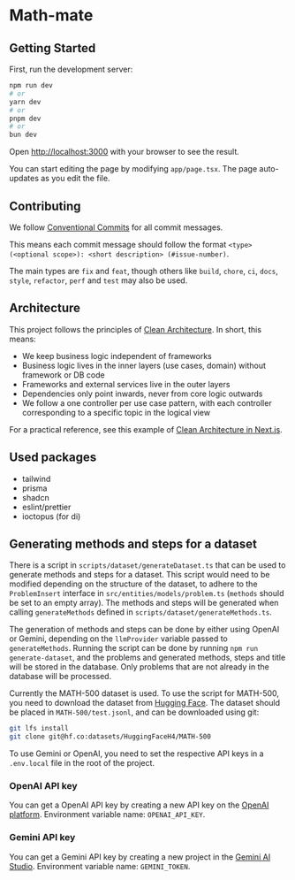 # Math-mate

## Getting Started

First, run the development server:

```bash
npm run dev
# or
yarn dev
# or
pnpm dev
# or
bun dev
```

Open [http://localhost:3000](http://localhost:3000) with your browser to see the result.

You can start editing the page by modifying `app/page.tsx`. The page auto-updates as you edit the file.

## Contributing

We follow [Conventional Commits](https://www.conventionalcommits.org/en/v1.0.0/) for all commit messages.

This means each commit message should follow the format `<type>(<optional scope>): <short description> (#issue-number)`.

The main types are `fix` and `feat`, though others like `build`, `chore`, `ci`, `docs`, `style`, `refactor`, `perf` and `test` may also be used.

## Architecture

This project follows the principles of [Clean Architecture](https://blog.cleancoder.com/uncle-bob/2012/08/13/the-clean-architecture.html). In short, this means:

- We keep business logic independent of frameworks
- Business logic lives in the inner layers (use cases, domain) without framework or DB code
- Frameworks and external services live in the outer layers
- Dependencies only point inwards, never from core logic outwards
- We follow a one controller per use case pattern, with each controller corresponding to a specific topic in the logical view

For a practical reference, see this example of [Clean Architecture in Next.js](https://github.com/nikolovlazar/nextjs-clean-architecture).

## Used packages

- tailwind
- prisma
- shadcn
- eslint/prettier
- ioctopus (for di)

## Generating methods and steps for a dataset

There is a script in `scripts/dataset/generateDataset.ts` that can be used to generate methods and steps for a dataset. This script would need to be modified depending on the structure of the dataset, to adhere to the `ProblemInsert` interface in `src/entities/models/problem.ts` (`methods` should be set to an empty array). The methods and steps will be generated when calling `generateMethods` defined in `scripts/dataset/generateMethods.ts`.

The generation of methods and steps can be done by either using OpenAI or Gemini, depending on the `llmProvider` variable passed to `generateMethods`. Running the script can be done by running `npm run generate-dataset`, and the problems and generated methods, steps and title will be stored in the database. Only problems that are not already in the database will be processed.

Currently the MATH-500 dataset is used. To use the script for MATH-500, you need to download the dataset from [Hugging Face](https://huggingface.co/datasets/HuggingFaceH4/MATH-500). The dataset should be placed in `MATH-500/test.jsonl`, and can be downloaded using git:

```bash
git lfs install
git clone git@hf.co:datasets/HuggingFaceH4/MATH-500
```

To use Gemini or OpenAI, you need to set the respective API keys in a `.env.local` file in the root of the project.

### OpenAI API key

You can get a OpenAI API key by creating a new API key on the [OpenAI platform](https://platform.openai.com/account/api-keys). Environment variable name: `OPENAI_API_KEY`.

### Gemini API key

You can get a Gemini API key by creating a new project in the [Gemini AI Studio](https://aistudio.google.com/api-keys). Environment variable name: `GEMINI_TOKEN`.
